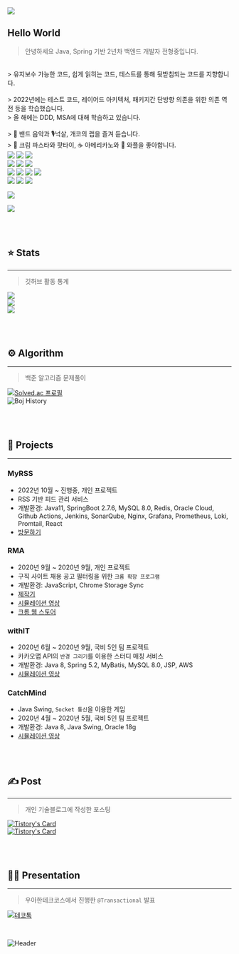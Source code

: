 <img src="https://capsule-render.vercel.app/api?type=waving&height=180&text=Hi%20there%20👋&fontAlign=25&fontAlignY=40&color=gradient&animation=fadeIn"/>

<br>

## Hello World

> 안녕하세요 Java, Spring 기반 2년차 백엔드 개발자 전형중입니다.
<br>
> 유지보수 가능한 코드, 쉽게 읽히는 코드, 테스트를 통해 뒷받침되는 코드를 지향합니다.
<br><br>
> 2022년에는 테스트 코드, 레이어드 아키텍처, 패키지간 단방향 의존을 위한 의존 역전 등을 학습했습니다.
<br>
> 올 해에는 DDD, MSA에 대해 학습하고 있습니다.
<br><br>
> 🎸 밴드 음악과 🎙️넉살, 개코의 랩을 즐겨 듣습니다.
<br>
> 🍝 크림 파스타와 팟타이, ☕️ 아메리카노와 🧇 와플을 좋아합니다.

<br>

<img src="https://img.shields.io/badge/Java-595959?style=for-the-badge&logo=java" />
<img src="https://img.shields.io/badge/SpringBoot-595959?style=for-the-badge&logo=springboot" />
<img src="https://img.shields.io/badge/Spring%20Data%20JPA-595959?style=for-the-badge&logo=springdatajpa" />

<br>

<img src="https://img.shields.io/badge/MySQL-595959?style=for-the-badge&logo=mysql" />
<img src="https://img.shields.io/badge/Redis-595959?style=for-the-badge&logo=redis" />
<img src="https://img.shields.io/badge/Git-595959?style=for-the-badge&logo=git">

<br>

<img src="https://img.shields.io/badge/Nginx-595959?style=for-the-badge&logo=nginx&logoColor=green" />
<img src="https://img.shields.io/badge/AWS-595959?style=for-the-badge&logo=amazonaws&logoColor=orange" />
<img src="https://img.shields.io/badge/Jenkins-595959?style=for-the-badge&logo=jenkins" />
<img src="https://img.shields.io/badge/Github%20Actions-595959?style=for-the-badge&logo=github-actions" />

<br>

<img src="https://img.shields.io/badge/Grafana-595959?style=for-the-badge&logo=grafana">
<img src="https://img.shields.io/badge/Prometheus-595959?style=for-the-badge&logo=prometheus">
<img src="https://img.shields.io/badge/SonarCloud-595959?style=for-the-badge&logo=sonarcloud" />

<br>

<a href="mailTo:ztzy1907@gmail.com" target="_blank"><img src="https://img.shields.io/badge/Gmail-595959?style=for-the-badge&logo=gmail" /></a>

<img src="https://hits.seeyoufarm.com/api/count/incr/badge.svg?url=https%3A%2F%2Fgithub.com%2FHJ-Rich%2Fhit-counter&count_bg=%2379C83D&title_bg=%23555555&icon=&icon_color=%23E7E7E7&title=visitors&edge_flat=false"/>

<br><br>

## ⭐️ Stats

---

> 깃허브 활동 통계

<img src="https://github-readme-stats.vercel.app/api/top-langs/?username=HJ-Rich&layout=compact&langs_count=4&theme=vue-dark&&hide=python">
<br>
<img src="https://github-readme-stats.vercel.app/api?username=HJ-Rich&theme=vue-dark&show_icons=true&count_private=true">
<br>
<img src="https://github-readme-streak-stats.herokuapp.com/?user=HJ-Rich&theme=dark">


<br><br>

## ⚙️ Algorithm

---

> 백준 알고리즘 문제풀이

[![Solved.ac
프로필](http://mazassumnida.wtf/api/v2/generate_badge?boj=richard7)](https://solved.ac/richard7)
<br>
![Boj History](http://mazandi.herokuapp.com/api?handle=richard7&theme=dark)

<br><br>

## 🚀 Projects

---

### MyRSS

- 2022년 10월 ~ 진행중, 개인 프로젝트
- RSS 기반 피드 관리 서비스
- 개발환경: Java11, SpringBoot 2.7.6, MySQL 8.0, Redis, Oracle Cloud,<br>Github Actions, Jenkins, SonarQube, Nginx, Grafana,
  Prometheus,
  Loki, Promtail, React
- <a href="https://myrss.ga" target="_blank">방문하기</a>

### RMA

- 2020년 9월 ~ 2020년 9월, 개인 프로젝트
- 구직 사이트 채용 공고 필터링을 위한 `크롬 확장 프로그램`
- 개발환경: JavaScript, Chrome Storage Sync
- <a href="https://creampuffy.tistory.com/55" target="_blank">제작기</a>
- <a href="https://www.youtube.com/watch?v=0SoramjSeog" target="_blank">시뮬레이션 영상</a>
- <a href="https://chrome.google.com/webstore/detail/rma/ibfoelalnhihfkhhjpnpkajhmiojmnph?hl=ko" target="_blank">크롬 웹
  스토어</a>

### withIT

- 2020년 6월 ~ 2020년 9월, 국비 5인 팀 프로젝트
- 카카오맵 API의 `반경 그리기`를 이용한 스터디 매칭 서비스
- 개발환경: Java 8, Spring 5.2, MyBatis, MySQL 8.0, JSP, AWS
- <a href="https://www.youtube.com/watch?v=CLTvmnwk8bY&t=53s" target="_blank">시뮬레이션 영상</a>

### CatchMind

- Java Swing, `Socket 통신`을 이용한 게임
- 2020년 4월 ~ 2020년 5월, 국비 5인 팀 프로젝트
- 개발환경: Java 8, Java Swing, Oracle 18g
- <a href="https://www.youtube.com/watch?v=g7Ng1TNhqls&t=520s" target="_blank">시뮬레이션 영상</a>

<br><br>

## ✍️ Post

---

> 개인 기술블로그에 작성한 포스팅

[![Tistory's Card](https://github-readme-tistory-card.vercel.app/api?name=creampuffy&postId=172&theme=tistory)](https://creampuffy.tistory.com/172)
<br>
[![Tistory's Card](https://github-readme-tistory-card.vercel.app/api?name=creampuffy&postId=179&theme=tistory)](https://creampuffy.tistory.com/179)

<br><br>

## 🙋‍♂️ Presentation

---

> 우아한테크코스에서 진행한 `@Transactional` 발표

[![테코톡](http://img.youtube.com/vi/taAp_u83MwA/mqdefault.jpg)](https://youtu.be/taAp_u83MwA)

<br>


![Header](https://capsule-render.vercel.app/api?type=waving&height=180&text=Bye%20👋&fontAlign=82&fontAlignY=75&color=gradient&section=footer&animation=fadeIn)

<br><br>
